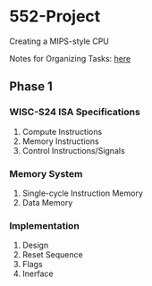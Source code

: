 # 552-Project
Creating a MIPS-style CPU

Notes for Organizing Tasks: [here](https://docs.google.com/document/d/1EIT2YE9qVkbk8FTKkhfBuAA56mgEnbDFtGcCBj3Gh_Q/edit?usp=sharing)

## Phase 1
### WISC-S24 ISA Specifications
1) Compute Instructions
2) Memory Instructions
3) Control Instructions/Signals

### Memory System   
1) Single-cycle Instruction Memory
2) Data Memory

### Implementation
1) Design
2) Reset Sequence
3) Flags
4) Inerface
